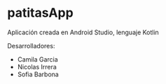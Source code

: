 # patitasApp
Aplicación creada en Android Studio, lenguaje Kotlin

Desarrolladores:
+ Camila Garcia
+ Nicolas Irrera
+ Sofia Barbona

